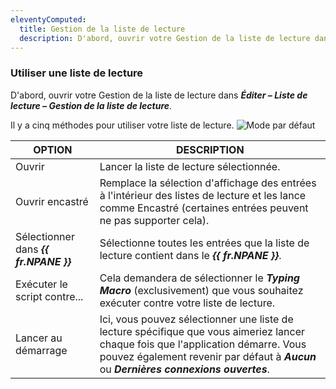 ```yaml
---
eleventyComputed:
  title: Gestion de la liste de lecture
  description: D'abord, ouvrir votre Gestion de la liste de lecture dans Éditer – Liste de lecture – Gestion de la liste de lecture.
---
```

### Utiliser une liste de lecture

D'abord, ouvrir votre Gestion de la liste de lecture dans ***Éditer – Liste de lecture – Gestion de la liste de lecture***.

Il y a cinq méthodes pour utiliser votre liste de lecture.
![Mode par défaut](https://cdnweb.devolutions.net/docs/docs_en_rdm_windows_clip10260.png)

| OPTION                      | DESCRIPTION                                                            |
|-----------------------------|------------------------------------------------------------------------|
| Ouvrir                    | Lancer la liste de lecture sélectionnée.                                             |
| Ouvrir encastré           | Remplace la sélection d'affichage des entrées à l'intérieur des listes de lecture et les lance comme Encastré (certaines entrées peuvent ne pas supporter cela).                                                                                                 |
| Sélectionner dans ***{{ fr.NPANE }}*** | Sélectionne toutes les entrées que la liste de lecture contient dans le ***{{ fr.NPANE }}***.                                                                                                   |
| Exécuter le script contre... | Cela demandera de sélectionner le ***Typing Macro*** (exclusivement) que vous souhaitez exécuter contre votre liste de lecture.                                                                                                  |
| Lancer au démarrage         | Ici, vous pouvez sélectionner une liste de lecture spécifique que vous aimeriez lancer chaque fois que l'application démarre. Vous pouvez également revenir par défaut à ***Aucun*** ou ***Dernières connexions ouvertes***.                                                                                 |